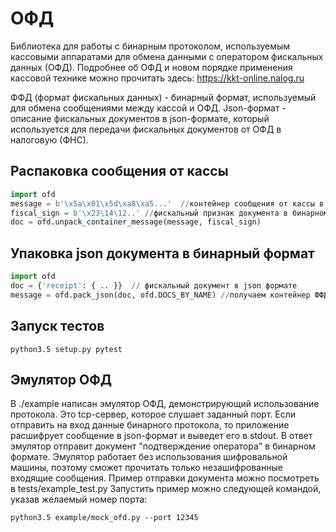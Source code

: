 # ОФД
Библиотека для работы с бинарным протоколом, используемым кассовыми аппаратами для обмена данными с оператором фискальных данных (ОФД). 
Подробнее об ОФД и новом порядке применения кассовой технике можно прочитать здесь: https://kkt-online.nalog.ru

ФФД (формат фискальных данных) - бинарный формат, используемый для обмена сообщениями между кассой и ОФД.
Json-формат - описание фискальных документов в json-формате, который используется для передачи фискальных документов от ОФД 
в налоговую (ФНС).

## Распаковка сообщения от кассы
```python
import ofd
message = b'\x5a\x01\x5d\xa8\xa5...'  //контейнер сообщения от кассы в бинарном виде
fiscal_sign = b'\x23\14\12..' //фискальный признак документа в бинарном формате - дописывается в конец поля rawData
doc = ofd.unpack_container_message(message, fiscal_sign)
```

## Упаковка json документа в бинарный формат
```python
import ofd
doc = {'receipt': { .. }}  // фискальный документ в json формате
message = ofd.pack_json(doc, ofd.DOCS_BY_NAME) //получаем контейнер ФФД в бинарном формате
```

## Запуск тестов
```
python3.5 setup.py pytest
```

## Эмулятор ОФД
В ./example написан эмулятор ОФД, демонстрирующий использование протокола. Это tcp-сервер, которое слушает заданный порт.
Если отправить на вход данные бинарного протокола, то приложение расшифрует сообщение в json-формат и выведет его в stdout.
В ответ эмулятор отправит документ "подтверждение оператора" в бинарном формате. Эмулятор работает без использования
шифровальной машины, поэтому сможет прочитать только незашифрованные входящие сообщения. Пример отправки документа можно посмотреть в tests/example_test.py
Запустить пример можно следующей командой, указав желаемый номер порта:
```
python3.5 example/mock_ofd.py --port 12345
```





 
